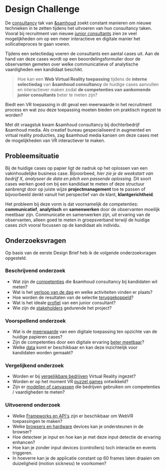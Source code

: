 # Design Challenge

De [consultancy](consultancy.samhoud.com/) tak van [&samhoud](http://www.samhoud.com/) zoekt constant manieren om nieuwe technieken in te zetten tijdens het uitvoeren van hun consultancy taken. Vooral bij recruitment van nieuwe [junior consultants](https://career.samhoud.com/apply?junior-consultant-101367) zien ze veel mogelijkheden om op een meer interactieve en digitale manier het sollicatieproces te gaan voeren.

Tijdens een selectiedag voeren de consultants een aantal cases uit. Aan de hand van deze cases wordt op een beoordelingsformulier door de observanten gemeten over welke communicatieve of analytische vaardigheden een kandidaat beschikt.

> Hoe kan een **Web Virtual Reality toepassing** tijdens de **interne selectiedag** van **&samhoud consultancy** de huidige cases aanvullen en interactiever maken zodat **de competenties van aankomende junior consultants** beter te meten zijn?

Biedt een VR toepassing in dit geval een meerwaarde in het recruitment process en wat zou deze toepassing moeten bieden om praktisch ingezet te worden?

Met dit vraagstuk kwam &samhoud consultancy bij dochterbedrijf &samhoud media. Als creatief bureau gespecialiseerd in augmented en virtual reality producties, zag &samhoud media kansen om deze cases met de mogelijkheden van VR interactiever te maken.

## Probleemsituatie
Bij de huidige cases op papier ligt de nadruk op het oplossen van een vakinhoudelijke business case. Bijvoorbeed, *hier zie je de weekstart van bedrijf X, analyseer de data en pitch een passende oplossing.* Dit soort cases werken goed om bij een kandidaat te meten of deze structuur aanbrengt door op juiste wijze **projectmanagement** toe te passen of bijvoorbeeld denkt vanuit het perspectief van de klant, **klantgerichtheid**.

Het probleem bij deze vorm is dat voornamelijk de competenties: **communicatief**, **analytisch** en **samenwerken** door de observanten moeilijk meetbaar zijn. Communicatie en samenwerken zijn, uit ervaring van de observanten, alleen goed te meten in groepsverband terwijl de huidige cases zich vooral focussen op de kandidaat als individu.

## Onderzoeksvragen
Op basis van de eerste Design Brief heb ik de volgende onderzoekvragen opgesteld.

### Beschrijvend onderzoek
* Wat zijn de [competenties](https://productbiografie.dandevri.es/research/FOCUS-GROUP.html) die &samhoud consultancy bij kandidaten wil meten?
* Wat is het [verloop van de dag](https://productbiografie.dandevri.es/research/SCENARIO.html) en welke activiteiten vinden er plaats?
* Hoe worden de resultaten van de selectie [teruggekoppeld](https://productbiografie.dandevri.es/research/SCENARIO.html)?
* Wat is het ideale [profiel](https://productbiografie.dandevri.es/research/FOCUS-GROUP.html) van een junior consultant?
* Wie zijn de [stakeholders](https://productbiografie.dandevri.es/research/STAKEHOLDERS.html) gedurende het project?

### Voorspellend onderzoek
* Wat is de [meerwaarde](https://productbiografie.dandevri.es/concepting/FOCUS.html) van een digitale toepassing ten opzichte van de huidige papieren cases?
* Zijn de competenties door een digitale ervaring [beter meetbaar](https://productbiografie.dandevri.es/concepting/FOCUS.html)?
* Welke [data](https://productbiografie.dandevri.es/prototyping/TOOLKIT.html) komt er beschikbaar en kan deze inzichtelijk voor kandidaten worden gemaakt?

### Vergelijkend onderzoek
* Worden er bij [vergelijkbare bedrijven](https://productbiografie.dandevri.es/concepting/CONCEPTS.html) Virtual Reality ingezet?
* Worden er op het moment VR [puzzel games](https://productbiografie.dandevri.es/concepting/CONCEPTS.html) ontwikkeld?
* Zijn er [modellen of canvassen](https://productbiografie.dandevri.es/concepting/CONCEPTS.html) die bedrijven gebruiken om competenties / vaardigheden te meten?

### Uitvoerend onderzoek
* Welke [Frameworks en API's](https://productbiografie.dandevri.es/prototyping/TOOLKIT.html) zijn er beschikbaar om WebVR toepassingen te maken?
* Welke [browsers en hardware](https://productbiografie.dandevri.es/prototyping/TOOLKIT.html) devices kan je ondersteunen in de browser?
* Hoe detecteer je input en hoe kan je met deze input detectie de ervaring
enhancen?
* Hoe kan je zonder input devices (controllers) toch interactie en events triggeren.
* In hoeverre kan je de applicatie constant op 60 frames laten draaien om duizeligheid (motion sickness) te voorkomen?
